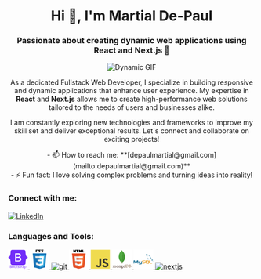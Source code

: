 <h1 align="center">Hi 👋, I'm Martial De-Paul</h1>
<h3 align="center">Passionate about creating dynamic web applications using React and Next.js 🚀</h3>

<p align="center">
  <img src="https://camo.githubusercontent.com/64b973cb57806dd2b625e57e40571ce9ca4b4086d5c1ca932910cdaed296020a/68747470733a2f2f6d656469612e67697068792e636f6d2f6d656469612f7a356943766f316f4362717437756b4d51732f67697068792e676966" alt="Dynamic GIF" width="300" height="200"/>
</p>

<p align="center">As a dedicated Fullstack Web Developer, I specialize in building responsive and dynamic applications that enhance user experience. My expertise in <strong>React</strong> and <strong>Next.js</strong> allows me to create high-performance web solutions tailored to the needs of users and businesses alike.</p>

<p align="center">I am constantly exploring new technologies and frameworks to improve my skill set and deliver exceptional results. Let's connect and collaborate on exciting projects!</p>

<p align="center">
  - 📫 How to reach me: **[depaulmartial@gmail.com](mailto:depaulmartial@gmail.com)**<br>
  - ⚡ Fun fact: I love solving complex problems and turning ideas into reality!
</p>

<h3 align="left">Connect with me:</h3>
<p align="left">
  <a href="https://www.linkedin.com/in/martial-de-paul/" target="_blank">
    <img align="center" src="https://raw.githubusercontent.com/rahuldkjain/github-profile-readme-generator/master/src/images/icons/Social/linked-in-alt.svg" alt="LinkedIn" height="30" width="40" />
  </a>
</p>

<h3 align="left">Languages and Tools:</h3>
<p align="left">
  <a href="https://getbootstrap.com" target="_blank" rel="noreferrer">
    <img src="https://raw.githubusercontent.com/devicons/devicon/master/icons/bootstrap/bootstrap-plain-wordmark.svg" alt="bootstrap" width="40" height="40"/>
  </a>
  <a href="https://www.w3schools.com/css/" target="_blank" rel="noreferrer">
    <img src="https://raw.githubusercontent.com/devicons/devicon/master/icons/css3/css3-original-wordmark.svg" alt="css3" width="40" height="40"/>
  </a>
  <a href="https://git-scm.com/" target="_blank" rel="noreferrer">
    <img src="https://www.vectorlogo.zone/logos/git-scm/git-scm-icon.svg" alt="git" width="40" height="40"/>
  </a>
  <a href="https://www.w3.org/html/" target="_blank" rel="noreferrer">
    <img src="https://raw.githubusercontent.com/devicons/devicon/master/icons/html5/html5-original-wordmark.svg" alt="html5" width="40" height="40"/>
  </a>
  <a href="https://developer.mozilla.org/en-US/docs/Web/JavaScript" target="_blank" rel="noreferrer">
    <img src="https://raw.githubusercontent.com/devicons/devicon/master/icons/javascript/javascript-original.svg" alt="javascript" width="40" height="40"/>
  </a>
  <a href="https://www.mongodb.com/" target="_blank" rel="noreferrer">
    <img src="https://raw.githubusercontent.com/devicons/devicon/master/icons/mongodb/mongodb-original-wordmark.svg" alt="mongodb" width="40" height="40"/>
  </a>
  <a href="https://www.mysql.com/" target="_blank" rel="noreferrer">
    <img src="https://raw.githubusercontent.com/devicons/devicon/master/icons/mysql/mysql-original-wordmark.svg" alt="mysql" width="40" height="40"/>
  </a>
  <a href="https://nextjs.org/" target="_blank" rel="noreferrer">
    <img src="https://cdn.worldvectorlogo.com/logos/nextjs-2.svg" alt="nextjs" width="40" height="40"/>
  </a>
  <a href="https://www.php.net" target="_blank" rel="noreferrer">
    <img src="https://raw.githubusercontent.com/devicons/devicon/master/icons/php/php-ori
